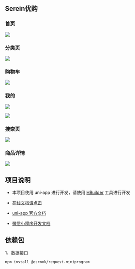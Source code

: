 
## Serein优购

### 首页

![](README_files/1.jpg)

### 分类页

![](README_files/2.jpg)

### 购物车

![](README_files/3.jpg)

### 我的

![](README_files/4.jpg)

![](README_files/5.jpg)

### 搜索页

![](README_files/6.jpg)

### 商品详情

![](README_files/7.jpg)

## 项目说明

- 本项目使用 uni-app 进行开发，请使用 [HBuilder](https://hx.dcloud.net.cn/) 工具进行开发

- [在线文档请点击](https://www.escook.cn/docs-uni-shop)

- [uni-app 官方文档](https://uniapp.dcloud.net.cn/)

- [微信小程序开发文档](https://developers.weixin.qq.com/miniprogram/dev/framework/)

## 依赖包

1、数据接口

```bash
npm install @escook/request-miniprogram
```